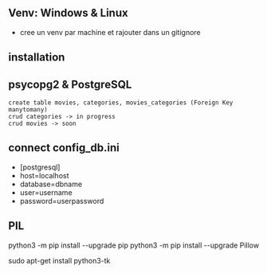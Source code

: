 ## Venv: Windows & Linux 
* cree un venv par machine et rajouter dans un gitignore


## installation

<!-- * pip install psycopg2-binary -->

## psycopg2 & PostgreSQL
    create table movies, categories, movies_categories (Foreign Key manytomany)
    crud categories -> in progress 
    crud movies -> soon
## connect config_db.ini
* [postgresql] 
* host=localhost
* database=dbname
* user=username
* password=userpassword



## PIL
python3 -m pip install --upgrade pip
python3 -m pip install --upgrade Pillow


sudo apt-get install python3-tk